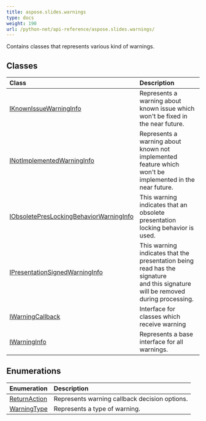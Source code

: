 ```yaml
---
title: aspose.slides.warnings
type: docs
weight: 190
url: /python-net/api-reference/aspose.slides.warnings/
---
```



Contains classes that represents various kind of warnings.

## **Classes**
|**Class**|**Description**|
| :- | :- |
|[IKnownIssueWarningInfo](/slides/python-net/api-reference/aspose.slides.warnings/iknownissuewarninginfo/)|Represents a warning about known issue which won't be fixed in the near future.|
|[INotImplementedWarningInfo](/slides/python-net/api-reference/aspose.slides.warnings/inotimplementedwarninginfo/)|Represents a warning about known not implemented feature which won't be implemented in the near future.|
|[IObsoletePresLockingBehaviorWarningInfo](/slides/python-net/api-reference/aspose.slides.warnings/iobsoletepreslockingbehaviorwarninginfo/)|This warning indicates that an obsolete presentation locking behavior is used.|
|[IPresentationSignedWarningInfo](/slides/python-net/api-reference/aspose.slides.warnings/ipresentationsignedwarninginfo/)|This warning indicates that the presentation being read has the signature <br/>            and this signature will be removed during processing.|
|[IWarningCallback](/slides/python-net/api-reference/aspose.slides.warnings/iwarningcallback/)|Interface for classes which receive warning|
|[IWarningInfo](/slides/python-net/api-reference/aspose.slides.warnings/iwarninginfo/)|Represents a base interface for all warnings.|
## **Enumerations**
|**Enumeration**|**Description**|
| :- | :- |
|[ReturnAction](/slides/python-net/api-reference/aspose.slides.warnings/returnaction/)|Represents warning callback decision options.|
|[WarningType](/slides/python-net/api-reference/aspose.slides.warnings/warningtype/)|Represents a type of warning.|
